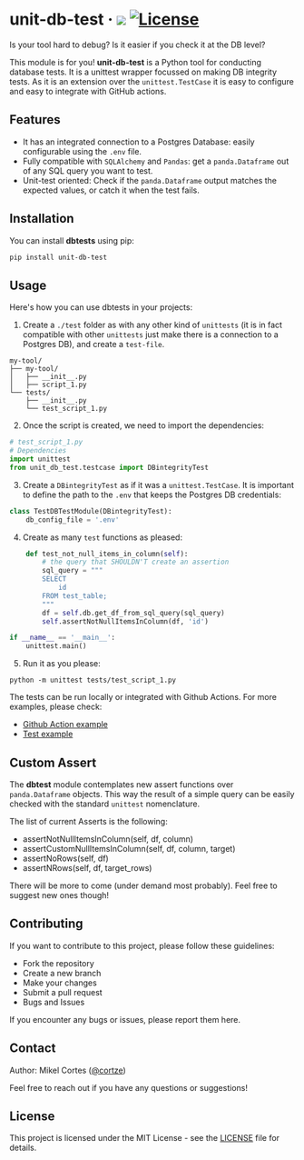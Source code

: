 # unit-db-test &middot; ![](https://github.com/cortze/dbtest/actions/workflows/module_tests.yml/badge.svg) [![License](https://img.shields.io/badge/license-MIT-blue.svg)](https://opensource.org/licenses/MIT)

Is your tool hard to debug? Is it easier if you check it at the DB level? 

This module is for you! **unit-db-test** is a Python tool for conducting database tests. It is a unittest wrapper focussed on making DB integrity tests.
As it is an extension over the `unittest.TestCase` it is easy to configure and easy to integrate with GitHub actions.



## Features

- It has an integrated connection to a Postgres Database: easily configurable using the `.env` file.
- Fully compatible with `SQLAlchemy` and `Pandas`: get a `panda.Dataframe` out of any SQL query you want to test.
- Unit-test oriented: Check if the `panda.Dataframe` output matches the expected values, or catch it when the test fails.

## Installation

You can install **dbtests** using pip:

```bash
pip install unit-db-test
```

## Usage
Here's how you can use dbtests in your projects:

1. Create a `./test` folder as with any other kind of `unittests` (it is in fact compatible with other `unittests` just make there is a connection to a Postgres DB), and create a `test-file`.
```shell
my-tool/
├── my-tool/
│   ├── __init__.py
│   ├── script_1.py
└── tests/
    ├── __init__.py
    └── test_script_1.py
```

2. Once the script is created, we need to import the dependencies:
```python
# test_script_1.py
# Dependencies
import unittest
from unit_db_test.testcase import DBintegrityTest
```

3. Create a `DBintegrityTest` as if it was a `unittest.TestCase`. It is important to define the path to the `.env` that keeps the Postgres DB credentials:
```python
class TestDBTestModule(DBintegrityTest):
    db_config_file = '.env'
```

4. Create as many `test` functions as pleased:
```python
    def test_not_null_items_in_column(self):
        # the query that SHOULDN'T create an assertion
        sql_query = """
        SELECT 
            id
        FROM test_table;        
        """
        df = self.db.get_df_from_sql_query(sql_query)
        self.assertNotNullItemsInColumn(df, 'id')

if __name__ == '__main__':
    unittest.main()
```

5. Run it as you please:
```shell
python -m unittest tests/test_script_1.py
```

The tests can be run locally or integrated with Github Actions. 
For more examples, please check:
- [Github Action example](./.github/workflows/module_tests.yml)
- [Test example](./tests/module.py)

## Custom Assert 
The **dbtest** module contemplates new assert functions over `panda.Dataframe` objects. 
This way the result of a simple query can be easily checked with the standard `unittest` nomenclature.

The list of current Asserts is the following:
- assertNotNullItemsInColumn(self, df, column)
- assertCustomNullItemsInColumn(self, df, column, target)
- assertNoRows(self, df)
- assertNRows(self, df, target_rows)

There will be more to come (under demand most probably). Feel free to suggest new ones though!


## Contributing
If you want to contribute to this project, please follow these guidelines:

- Fork the repository
- Create a new branch
- Make your changes
- Submit a pull request
- Bugs and Issues

If you encounter any bugs or issues, please report them here.

## Contact
Author: Mikel Cortes ([@cortze](https://github.com/cortze))

Feel free to reach out if you have any questions or suggestions!

## License
This project is licensed under the MIT License - see the [LICENSE](./LICENSE) file for details.
